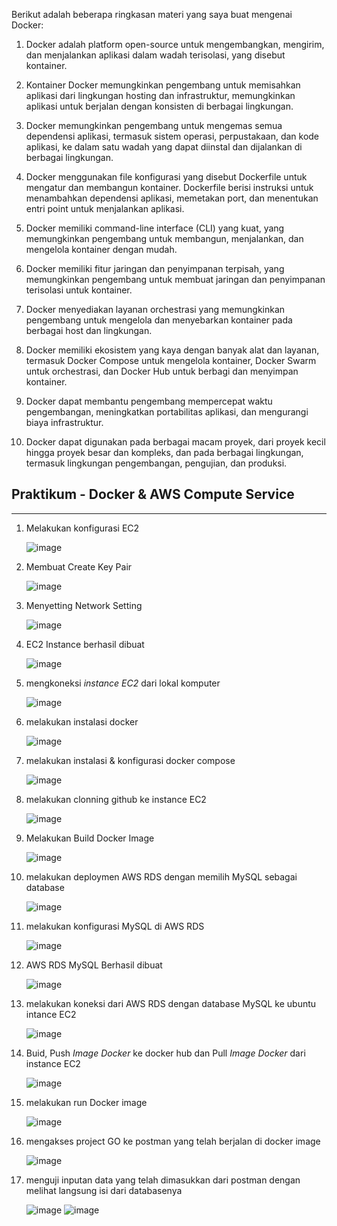 Berikut adalah beberapa ringkasan materi yang saya buat mengenai Docker:

1. Docker adalah platform open-source untuk mengembangkan, mengirim, dan menjalankan aplikasi dalam wadah terisolasi, yang disebut kontainer.

2. Kontainer Docker memungkinkan pengembang untuk memisahkan aplikasi dari lingkungan hosting dan infrastruktur, memungkinkan aplikasi untuk berjalan dengan konsisten di berbagai lingkungan.

3. Docker memungkinkan pengembang untuk mengemas semua dependensi aplikasi, termasuk sistem operasi, perpustakaan, dan kode aplikasi, ke dalam satu wadah yang dapat diinstal dan dijalankan di berbagai lingkungan.

4. Docker menggunakan file konfigurasi yang disebut Dockerfile untuk mengatur dan membangun kontainer. Dockerfile berisi instruksi untuk menambahkan dependensi aplikasi, memetakan port, dan menentukan entri point untuk menjalankan aplikasi.

5. Docker memiliki command-line interface (CLI) yang kuat, yang memungkinkan pengembang untuk membangun, menjalankan, dan mengelola kontainer dengan mudah.

6. Docker memiliki fitur jaringan dan penyimpanan terpisah, yang memungkinkan pengembang untuk membuat jaringan dan penyimpanan terisolasi untuk kontainer.

7. Docker menyediakan layanan orchestrasi yang memungkinkan pengembang untuk mengelola dan menyebarkan kontainer pada berbagai host dan lingkungan.

8. Docker memiliki ekosistem yang kaya dengan banyak alat dan layanan, termasuk Docker Compose untuk mengelola kontainer, Docker Swarm untuk orchestrasi, dan Docker Hub untuk berbagi dan menyimpan kontainer.

9. Docker dapat membantu pengembang mempercepat waktu pengembangan, meningkatkan portabilitas aplikasi, dan mengurangi biaya infrastruktur.

10. Docker dapat digunakan pada berbagai macam proyek, dari proyek kecil hingga proyek besar dan kompleks, dan pada berbagai lingkungan, termasuk lingkungan pengembangan, pengujian, dan produksi.


## Praktikum - Docker & AWS Compute Service

---

1.  Melakukan konfigurasi EC2

    ![image](./Screenshoot/1_ConfigureEC2.png)

2.  Membuat Create Key Pair

    ![image](./Screenshoot/2_CreateKeyPair.png)

3.  Menyetting Network Setting

    ![image](./Screenshoot/3_NetworkSetting.png)

4.  EC2 Instance berhasil dibuat

    ![image](./Screenshoot/4_EC2Sucessfully.png)

5.  mengkoneksi _instance EC2_ dari lokal komputer

    ![image](./Screenshoot/5_ConnectLocalToEC2.png)

6.  melakukan instalasi docker

    ![image](./Screenshoot/6_InstallDocker.png)

7.  melakukan instalasi & konfigurasi docker compose

    ![image](./Screenshoot/7_DockerCompose.png)

8.  melakukan clonning github ke instance EC2

    ![image](./Screenshoot/8_CloneGitHub.png)

9.  Melakukan Build Docker Image

    ![image](./Screenshoot/9_BuildDockerImage.png)

10. melakukan deploymen AWS RDS dengan memilih MySQL sebagai database

    ![image](./Screenshoot/10_choosingRDSMySQL.png)

11. melakukan konfigurasi MySQL di AWS RDS

    ![image](./Screenshoot/11_ConfigureMySQL.png)

12. AWS RDS MySQL Berhasil dibuat

    ![image](./Screenshoot/12_RDSMySQLSuccessfully.png)

13. melakukan koneksi dari AWS RDS dengan database MySQL ke ubuntu intance EC2

    ![image](./Screenshoot/13_ConnectMySQLEC2.png)

14. Buid, Push _Image Docker_ ke docker hub dan Pull _Image Docker_ dari instance EC2

    ![image](./Screenshoot/14_Build&Pushdocker.png)

15. melakukan run Docker image

    ![image](./Screenshoot/15_DockerRunSuccesfully.png)

16. mengakses project GO ke postman yang telah berjalan di docker image 

    ![image](./Screenshoot/16_AccessedGoProjectInPostman.png)

17. menguji inputan data yang telah dimasukkan dari postman dengan melihat langsung isi dari databasenya

    ![image](./Screenshoot/17_TestingInputDataInDB.png)
        ![image](./Screenshoot/18_TestingInputDataInDB_2.png)

